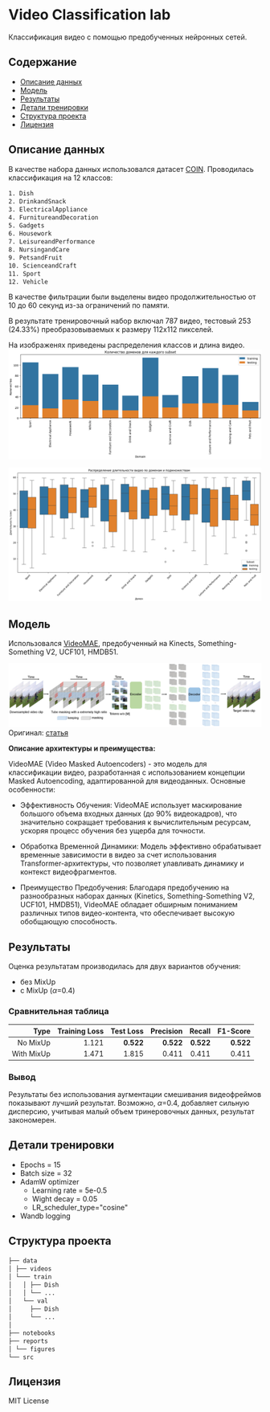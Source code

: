 # Video Classification lab

Классификация видео с помощью предобученных нейронных сетей.

## Содержание
- [Описание данных](#описание-данных)
- [Модель](#модель)
- [Результаты](#результаты)
- [Детали тренировки](#детали-тренировки)
- [Структура проекта](#структура-проекта)
- [Лицензия](#лицензия)

## Описание данных

В качестве набора данных использовался датасет [COIN](https://coin-dataset.github.io). Проводилась классификация на 12 классов:
```
1. Dish
2. DrinkandSnack
3. ElectricalAppliance
4. FurnitureandDecoration
5. Gadgets
6. Housework
7. LeisureandPerformance
8. NursingandCare
9. PetsandFruit
10. ScienceandCraft
11. Sport
12. Vehicle
```

В качестве фильтрации были выделены видео продолжительностью от 10 до 60 секунд из-за ограничений по памяти.

В результате тренировочный набор включал 787 видео, тестовый 253 (24.33%) преобразовываемых к размеру 112x112 пикселей.

На изображенях приведены распределения классов и длина видео.
![распределение классов](./reports/figures/classes_distribution.png)

![распределение длительности](./reports/figures/duration_dirstibution.png)

## Модель
Использовался [VideoMAE](https://huggingface.co/docs/transformers/main/en/model_doc/videomae), предобученный на Kinects, Something-Something V2, UCF101, HMDB51.

![архитектура модели](./reports/figures/videomae_architecture.jpeg)
Оригинал: [статья](https://arxiv.org/abs/2203.12602)

**Описание архитектуры и преимущества:**

VideoMAE (Video Masked Autoencoders) - это модель для классификации видео, разработанная с использованием концепции Masked Autoencoding, адаптированной для видеоданных. Основные особенности:

- Эффективность Обучения: VideoMAE использует маскирование большого объема входных данных (до 90% видеокадров), что значительно сокращает требования к вычислительным ресурсам, ускоряя процесс обучения без ущерба для точности.

- Обработка Временной Динамики: Модель эффективно обрабатывает временные зависимости в видео за счет использования Transformer-архитектуры, что позволяет улавливать динамику и контекст видеофрагментов.

- Преимущество Предобучения: Благодаря предобучению на разнообразных наборах данных (Kinetics, Something-Something V2, UCF101, HMDB51), VideoMAE обладает обширным пониманием различных типов видео-контента, что обеспечивает высокую обобщающую способность.

## Результаты
Оценка результатам производилась для двух вариантов обучения:
- без MixUp
- c MixUp ($\alpha$=0.4)

### Сравнительная таблица

|   Type   |    Training Loss |            Test Loss |        Precision |           Recall     | F1-Score | 
|---------:|-----------------:|---------------------:|-----------------:|---------------------:|---------:|
| No MixUp   |           1.121 |        **0.522** |           **0.522**  |               **0.522** |**0.522**     |
| With MixUp |           1.471 |               1.815 |           0.411 |                0.411 |  0.411      |

### Вывод

Результаты без использования аугментации смешивания видеофреймов показывают лучший результат. Возможно, $\alpha$=0.4, добавляет сильную дисперсию, учитывая малый объем тринеровочных данных, результат закономерен.

## Детали тренировки
- Epochs = 15
- Batch size = 32
- AdamW optimizer
    - Learning rate = 5e-0.5
    - Wight decay = 0.05
    - LR_scheduler_type="cosine"
- Wandb logging

## Структура проекта
```
├── data
│ ├── videos
│ └─── train
│   │ ├── Dish
│   │ └── ...
│   └── val
│     ├── Dish
│     └── ...
│
├── notebooks
├── reports
│ └── figures
└── src
```

## Лицензия
MIT License